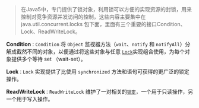 >  在Java5中，专门提供了锁对象，利用锁可以方便的实现资源的封锁，用来控制对竞争资源并发访问的控制，这些内容主要集中在java.util.concurrent.locks 包下面，里面有三个重要的接口Condition、Lock、ReadWriteLock。

**Condition**`：Condition` 将 `Object` 监视器方法（`wait`、`notify` 和 `notifyAll`）分解成截然不同的对象，以便通过将这些对象与任意 [`Lock`](mk:@MSITStore:F:\CHM\jdk150.ZH_cn.chm::/jdk150/api/java/util/concurrent/locks/Lock.html)实现组合使用，为每个对象提供多个等待 set （wait-set）。

**Lock**`：Lock` 实现提供了比使用 `synchronized` 方法和语句可获得的更广泛的锁定操作。

**ReadWriteLock**`：ReadWriteLock` 维护了一对相关的[`锁定`](mk:@MSITStore:F:\CHM\jdk150.ZH_cn.chm::/jdk150/api/java/util/concurrent/locks/Lock.html)，一个用于只读操作，另一个用于写入操作。